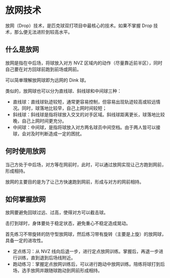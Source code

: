 # 放网技术

放网（Drop）技术，是匹克球双打项目中最核心的技术。如果不掌握 Drop 技术，那么便无法进阶到较高水平。

## 什么是放网

放网是指在中后场，将球放入对方 NVZ 区域内的动作（尽量靠近前半区），同时自己要在对方回球前跑到前场或网前。

可以简单理解放网球即为远网的 Dink 球。

类似的，放网球也可以分为直线球、斜线球和中间球三种：

* 直线球：直线球轨迹较短，通常更容易控制，但容易出现轨迹较高或较远情况。同时，球落地比较早，自己上网时间较短；
* 斜线球：斜线球是指将球放入交叉的对手区域。斜线球距离更长，球落地比较晚，自己上网时间更充分。
* 中间球：中间球，是指将球放入对方两名球员中间空档。由于两人皆可以接球，会对及时判断造成一定的困扰。

## 何时使用放网

当己方处于中后场，对方等在网前时，此时，可以通过放网实现让己方跑到网前，形成相持。

放网的主要目的是为了让己方快速跑到网前，形成与对方的网前相持。

## 如何掌握放网

放网要避免回球过远、过高，使得对方可以截击球。

击打到球时，身体要处于稳定状态，避免重心不稳定造成晃动。

首先练习不带旋转的防守型放网球，然后练习带有旋转（主要是上旋）的放网球，具备一定的进攻性。

* 定点练习：从 NVZ 线向后退一步，进行定点放网训练。掌握后，再退一步进行训练，直到退到后场线附近。
* 跑动练习：掌握定点放网训练后，可以进行跑动中放网训练。陪练将球打到后场，选手放网并跟随球跑动到网前形成相持。